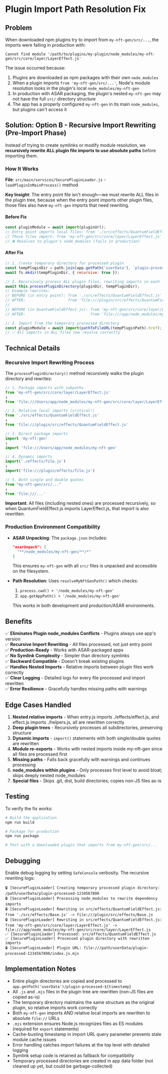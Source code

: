 # Plugin Import Path Resolution Fix

## Problem
When downloaded npm plugins try to import from `my-nft-gen/src/...`, the imports were failing in production with:
```
Cannot find module '/path/to/plugins/my-plugin/node_modules/my-nft-gen/src/core/layer/LayerEffect.js'
```

The issue occurred because:
1. Plugins are downloaded as npm packages with their own `node_modules`
2. When a plugin imports `from 'my-nft-gen/src/...'`, Node's module resolution looks in the plugin's local `node_modules/my-nft-gen`
3. In production with ASAR packaging, the plugin's nested `my-nft-gen` may not have the full `src/` directory structure
4. The app has a properly configured `my-nft-gen` in its main `node_modules`, but plugins can't access it

## Solution: Option B - Recursive Import Rewriting (Pre-Import Phase)

Instead of trying to create symlinks or modify module resolution, we **recursively rewrite ALL plugin file imports to use absolute paths** before importing them.

### How It Works

**File**: `src/main/services/SecurePluginLoader.js` - `loadPluginInMainProcess()` method

**Key Insight**: The entry point file isn't enough—we must rewrite ALL files in the plugin tree, because when the entry point imports other plugin files, those files also have `my-nft-gen` imports that need rewriting.

#### Before Fix
```javascript
const pluginModule = await import(pluginUrl); 
// Entry point imports local files: from './src/effects/QuantumFieldEffect.js'
// Those files import: from 'my-nft-gen/src/core/layer/LayerEffect.js'
// ❌ Resolves to plugin's node_modules (fails in production)
```

#### After Fix
```javascript
// 1. Create temporary directory for processed plugin
const tempPluginDir = path.join(app.getPath('userData'), `plugin-processed-${timestamp}`);
await fs.mkdir(tempPluginDir, { recursive: true });

// 2. Recursively process ALL plugin files, rewriting imports in each
await this.processPluginDirectory(pluginDir, tempPluginDir);
// Example rewrites:
// BEFORE (in entry point): from './src/effects/QuantumFieldEffect.js'
// AFTER:                   from 'file:///plugin/src/effects/QuantumFieldEffect.js'
//
// BEFORE (in QuantumFieldEffect.js): from 'my-nft-gen/src/core/layer/LayerEffect.js'
// AFTER:                             from 'file:///app/node_modules/my-nft-gen/src/core/layer/LayerEffect.js'

// 3. Import from the temporary processed directory
const pluginModule = await import(pathToFileURL(tempPluginPath).href);
// ✅ All imports in ALL files now resolve correctly
```

## Technical Details

### Recursive Import Rewriting Process

The `processPluginDirectory()` method recursively walks the plugin directory and rewrites:

```javascript
// 1. Package imports with subpaths
from 'my-nft-gen/src/core/layer/LayerEffect.js'
↓
from 'file:///Users/app/node_modules/my-nft-gen/src/core/layer/LayerEffect.js'

// 2. Relative local imports (critical!)
from './src/effects/QuantumFieldEffect.js'
↓
from 'file:///plugin/src/effects/QuantumFieldEffect.js'

// 3. Direct package imports  
import 'my-nft-gen'
↓
import 'file:///Users/app/node_modules/my-nft-gen'

// 4. Dynamic imports
import('./effects/file.js')
↓
import('file:///plugin/effects/file.js')

// 5. Both single and double quotes
from "my-nft-gen/src/..."
↓
from 'file:///...'
```

**Important**: All files (including nested ones) are processed recursively, so when QuantumFieldEffect.js imports LayerEffect.js, that import is also rewritten.

### Production Environment Compatibility

- **ASAR Unpacking**: The `package.json` includes:
  ```json
  "asarUnpack": [
    "**/node_modules/my-nft-gen/**/*"
  ]
  ```
  This ensures `my-nft-gen` with all `src/` files is unpacked and accessible on the filesystem.

- **Path Resolution**: Uses `resolveMyNftGenPath()` which checks:
  1. `process.cwd() + '/node_modules/my-nft-gen'` 
  2. `app.getAppPath() + '/node_modules/my-nft-gen'`
  
  This works in both development and production/ASAR environments.

## Benefits

✅ **Eliminates Plugin node_modules Conflicts** - Plugins always use app's version  
✅ **Recursive Import Rewriting** - All files processed, not just entry point  
✅ **Production-Ready** - Works with ASAR-packaged apps  
✅ **No Symlink Complexity** - Simpler than directory symlinks  
✅ **Backward Compatible** - Doesn't break existing plugins  
✅ **Handles Nested Imports** - Relative imports between plugin files work correctly  
✅ **Clear Logging** - Detailed logs for every file processed and import rewritten  
✅ **Error Resilience** - Gracefully handles missing paths with warnings  

## Edge Cases Handled

1. **Nested relative imports** - When entry.js imports ./effects/effect.js, and effect.js imports ./helpers.js, all are rewritten correctly
2. **Deep plugin trees** - Recursively processes all subdirectories, preserving structure
3. **Dynamic imports** - `import()` statements with both single/double quotes are rewritten  
4. **Module re-exports** - Works with nested imports inside my-nft-gen since all files are processed first
5. **Missing paths** - Falls back gracefully with warnings and continues processing
6. **node_modules within plugins** - Only processes first level to avoid bloat; skips deeply nested node_modules
7. **Special files** - Skips .git, dist, build directories; copies non-JS files as-is

## Testing

To verify the fix works:

```bash
# Build the application
npm run build

# Package for production  
npm run package

# Test with a downloaded plugin that imports from my-nft-gen/src/...
```

## Debugging

Enable debug logging by setting `SafeConsole` verbosity. The recursive rewriting logs:
```
🔒 [SecurePluginLoader] Creating temporary processed plugin directory: /path/userData/plugin-processed-1234567890
🔒 [SecurePluginLoader] Processing node_modules to rewrite dependency imports
🔒 [SecurePluginLoader] Rewriting in src/effects/QuantumFieldEffect.js: from './src/effects/Base.js' -> file:///plugin/src/effects/Base.js
🔒 [SecurePluginLoader] Rewriting in src/effects/QuantumFieldEffect.js: from 'my-nft-gen/src/core/layer/LayerEffect.js' -> file:///app/node_modules/my-nft-gen/src/core/layer/LayerEffect.js
✅ [SecurePluginLoader] Processed: src/effects/QuantumFieldEffect.js
✅ [SecurePluginLoader] Processed plugin directory with rewritten imports
🔒 [SecurePluginLoader] Plugin URL: file:///path/userData/plugin-processed-1234567890/index.js.mjs
```

## Implementation Notes

- Entire plugin directories are copied and processed to `app.getPath('userData')/plugin-processed-${timestamp}`
- All `.js` and `.mjs` files in the plugin tree are rewritten (non-JS files are copied as-is)
- The temporary directory maintains the same structure as the original plugin, so relative imports work correctly
- Both `my-nft-gen` imports AND relative local imports are rewritten to absolute `file://` URLs
- `.mjs` extension ensures Node.js recognizes files as ES modules (required for `export` statements)
- Cache-busting timestamp in import URL query parameter prevents stale module cache issues
- Error handling catches import failures at the top level with detailed logging
- Symlink setup code is retained as fallback for compatibility
- Temporary processed directories are created in app data folder (not cleaned up yet, but could be garbage-collected)
